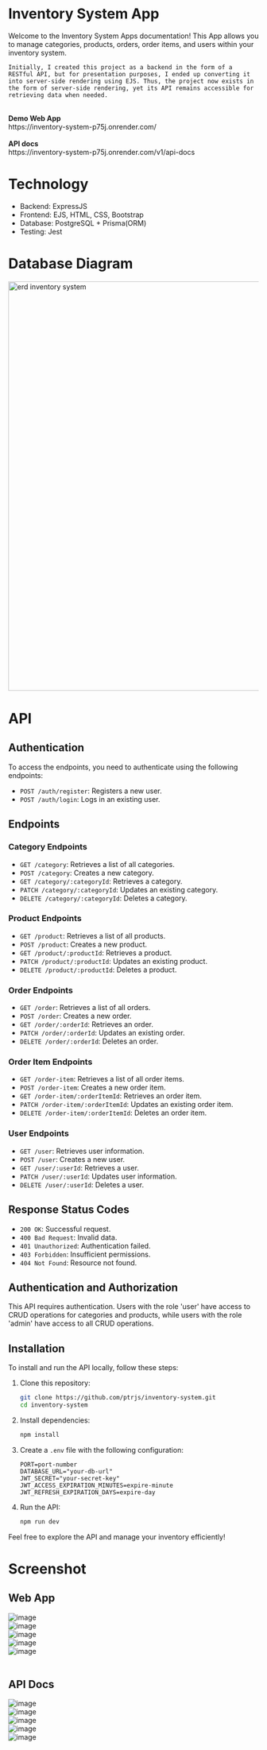 # Inventory System App

Welcome to the Inventory System Apps documentation! This App allows you to manage categories, products, orders, order items, and users within your inventory system.

`Initially, I created this project as a backend in the form of a RESTful API, but for presentation purposes, I ended up converting it into server-side rendering using EJS. Thus, the project now exists in the form of server-side rendering, yet its API remains accessible for retrieving data when needed.`

<br>
<b>Demo Web App</b>
<br>
https://inventory-system-p75j.onrender.com/
<br>
<br>
<b>API docs</b>
<br>
https://inventory-system-p75j.onrender.com/v1/api-docs

# Technology
- Backend: ExpressJS
- Frontend: EJS, HTML, CSS, Bootstrap
- Database: PostgreSQL + Prisma(ORM)
- Testing: Jest

# Database Diagram
<img width="824" alt="erd inventory system" src="https://github.com/ptrjs/inventory-system/assets/34370936/2b98cb07-e33c-410d-90a8-95f5307be205">

# API 
## Authentication

To access the endpoints, you need to authenticate using the following endpoints:

- `POST /auth/register`: Registers a new user.
- `POST /auth/login`: Logs in an existing user.

## Endpoints

### Category Endpoints

- `GET /category`: Retrieves a list of all categories.
- `POST /category`: Creates a new category.
- `GET /category/:categoryId`: Retrieves a category.
- `PATCH /category/:categoryId`: Updates an existing category.
- `DELETE /category/:categoryId`: Deletes a category.

### Product Endpoints

- `GET /product`: Retrieves a list of all products.
- `POST /product`: Creates a new product.
- `GET /product/:productId`: Retrieves a product.
- `PATCH /product/:productId`: Updates an existing product.
- `DELETE /product/:productId`: Deletes a product.

### Order Endpoints

- `GET /order`: Retrieves a list of all orders.
- `POST /order`: Creates a new order.
- `GET /order/:orderId`: Retrieves an order.
- `PATCH /order/:orderId`: Updates an existing order.
- `DELETE /order/:orderId`: Deletes an order.

### Order Item Endpoints

- `GET /order-item`: Retrieves a list of all order items.
- `POST /order-item`: Creates a new order item.
- `GET /order-item/:orderItemId`: Retrieves an order item.
- `PATCH /order-item/:orderItemId`: Updates an existing order item.
- `DELETE /order-item/:orderItemId`: Deletes an order item.

### User Endpoints

- `GET /user`: Retrieves user information.
- `POST /user`: Creates a new user.
- `GET /user/:userId`: Retrieves a user.
- `PATCH /user/:userId`: Updates user information.
- `DELETE /user/:userId`: Deletes a user.

## Response Status Codes

- `200 OK`: Successful request.
- `400 Bad Request`: Invalid data.
- `401 Unauthorized`: Authentication failed.
- `403 Forbidden`: Insufficient permissions.
- `404 Not Found`: Resource not found.

## Authentication and Authorization

This API requires authentication. Users with the role 'user' have access to CRUD operations for categories and products, while users with the role 'admin' have access to all CRUD operations.

## Installation

To install and run the API locally, follow these steps:

1. Clone this repository:
    ```bash
    git clone https://github.com/ptrjs/inventory-system.git
    cd inventory-system
    ```

2. Install dependencies:
    ```bash
    npm install
    ```

3. Create a `.env` file with the following configuration:
    ```env
    PORT=port-number
    DATABASE_URL="your-db-url"
    JWT_SECRET="your-secret-key"
    JWT_ACCESS_EXPIRATION_MINUTES=expire-minute
    JWT_REFRESH_EXPIRATION_DAYS=expire-day
    ```

4. Run the API:
    ```bash
    npm run dev
    ```

Feel free to explore the API and manage your inventory efficiently!

# Screenshot
## Web App
![image](https://github.com/ptrjs/inventory-system/assets/34370936/f3fa159c-f87d-4d82-b6d0-160613c2295a)
<br>
![image](https://github.com/ptrjs/inventory-system/assets/34370936/ab95196e-1e47-43c9-81d5-76aedefe12a1)
<br>
![image](https://github.com/ptrjs/inventory-system/assets/34370936/3ccaab66-7387-48dd-a441-12c19cda9a7b)
<br>
![image](https://github.com/ptrjs/inventory-system/assets/34370936/ba2130b4-ac27-4dd9-9a29-8b259b22eddd)
<br>
![image](https://github.com/ptrjs/inventory-system/assets/34370936/3812b34f-e3c8-40b4-85fc-a630d264f450)
<br>
<br>
## API Docs
![image](https://github.com/ptrjs/inventory-system/assets/34370936/49ca6e71-7bcd-405d-a725-23e58e5aea9d)
<br>
![image](https://github.com/ptrjs/inventory-system/assets/34370936/a08fb0dd-947f-439b-8757-4095ffb2fb4c)
<br>
![image](https://github.com/ptrjs/inventory-system/assets/34370936/0184b606-f019-42d1-95b5-81b8958c8c23)
<br>
![image](https://github.com/ptrjs/inventory-system/assets/34370936/2addb14d-1dd1-4a19-8df7-b0427b3152a7)
<br>
![image](https://github.com/ptrjs/inventory-system/assets/34370936/7e6c12a5-7c48-4d23-a04a-18b8260abe6f)
